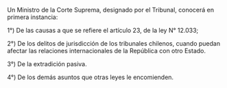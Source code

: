 Un Ministro de la Corte Suprema, designado por el Tribunal, conocerá en primera instancia:

1°) De las causas a que se refiere el artículo 23, de la ley N° 12.033;

2°) De los delitos de jurisdicción de los tribunales chilenos, cuando puedan afectar las relaciones internacionales de la República con otro Estado.

3°) De la extradición pasiva.

4°) De los demás asuntos que otras leyes le encomienden.